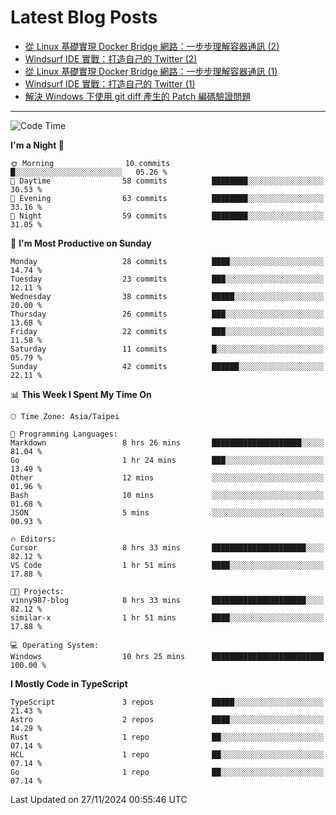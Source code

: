 # Latest Blog Posts
<!-- BLOG-POST-LIST:START -->
- [從 Linux 基礎實現 Docker Bridge 網路：一步步理解容器通訊 &lpar;2&rpar;](https://www.vinny987.xyz/blog/2024/building-docker-style-bridge-networks-from-scratch-a-linux-network-deep-dive-2/)
- [Windsurf IDE 實戰：打造自己的 Twitter &lpar;2&rpar;](https://www.vinny987.xyz/blog/2024/practical-windsurf-ide-building-your-own-twitter-2/)
- [從 Linux 基礎實現 Docker Bridge 網路：一步步理解容器通訊 &lpar;1&rpar;](https://www.vinny987.xyz/blog/2024/building-docker-style-bridge-networks-from-scratch-a-linux-network-deep-dive-1/)
- [Windsurf IDE 實戰：打造自己的 Twitter &lpar;1&rpar;](https://www.vinny987.xyz/blog/2024/practical-windsurf-ide-building-your-own-twitter-1/)
- [解決 Windows 下使用 git diff 產生的 Patch 編碼驗證問題](https://www.vinny987.xyz/blog/2024/fixing-git-patch-encoding-validation-issues-when-using-git-diff-on-windows/)
<!-- BLOG-POST-LIST:END -->

---

<!--START_SECTION:waka-->
![Code Time](http://img.shields.io/badge/Code%20Time-449%20hrs%2042%20mins-blue)

**I'm a Night 🦉** 

```text
🌞 Morning                10 commits          █░░░░░░░░░░░░░░░░░░░░░░░░   05.26 % 
🌆 Daytime                58 commits          ████████░░░░░░░░░░░░░░░░░   30.53 % 
🌃 Evening                63 commits          ████████░░░░░░░░░░░░░░░░░   33.16 % 
🌙 Night                  59 commits          ████████░░░░░░░░░░░░░░░░░   31.05 % 
```
📅 **I'm Most Productive on Sunday** 

```text
Monday                   28 commits          ████░░░░░░░░░░░░░░░░░░░░░   14.74 % 
Tuesday                  23 commits          ███░░░░░░░░░░░░░░░░░░░░░░   12.11 % 
Wednesday                38 commits          █████░░░░░░░░░░░░░░░░░░░░   20.00 % 
Thursday                 26 commits          ███░░░░░░░░░░░░░░░░░░░░░░   13.68 % 
Friday                   22 commits          ███░░░░░░░░░░░░░░░░░░░░░░   11.58 % 
Saturday                 11 commits          █░░░░░░░░░░░░░░░░░░░░░░░░   05.79 % 
Sunday                   42 commits          ██████░░░░░░░░░░░░░░░░░░░   22.11 % 
```


📊 **This Week I Spent My Time On** 

```text
🕑︎ Time Zone: Asia/Taipei

💬 Programming Languages: 
Markdown                 8 hrs 26 mins       ████████████████████░░░░░   81.04 % 
Go                       1 hr 24 mins        ███░░░░░░░░░░░░░░░░░░░░░░   13.49 % 
Other                    12 mins             ░░░░░░░░░░░░░░░░░░░░░░░░░   01.96 % 
Bash                     10 mins             ░░░░░░░░░░░░░░░░░░░░░░░░░   01.68 % 
JSON                     5 mins              ░░░░░░░░░░░░░░░░░░░░░░░░░   00.93 % 

🔥 Editors: 
Cursor                   8 hrs 33 mins       █████████████████████░░░░   82.12 % 
VS Code                  1 hr 51 mins        ████░░░░░░░░░░░░░░░░░░░░░   17.88 % 

🐱‍💻 Projects: 
vinny987-blog            8 hrs 33 mins       █████████████████████░░░░   82.12 % 
similar-x                1 hr 51 mins        ████░░░░░░░░░░░░░░░░░░░░░   17.88 % 

💻 Operating System: 
Windows                  10 hrs 25 mins      █████████████████████████   100.00 % 
```

**I Mostly Code in TypeScript** 

```text
TypeScript               3 repos             █████░░░░░░░░░░░░░░░░░░░░   21.43 % 
Astro                    2 repos             ████░░░░░░░░░░░░░░░░░░░░░   14.29 % 
Rust                     1 repo              ██░░░░░░░░░░░░░░░░░░░░░░░   07.14 % 
HCL                      1 repo              ██░░░░░░░░░░░░░░░░░░░░░░░   07.14 % 
Go                       1 repo              ██░░░░░░░░░░░░░░░░░░░░░░░   07.14 % 
```




 Last Updated on 27/11/2024 00:55:46 UTC
<!--END_SECTION:waka-->

<!--
**vincent97277/vincent97277** is a ✨ _special_ ✨ repository because its `README.md` (this file) appears on your GitHub profile.

Here are some ideas to get you started:

- 🔭 I’m currently working on ...
- 🌱 I’m currently learning ...
- 👯 I’m looking to collaborate on ...
- 🤔 I’m looking for help with ...
- 💬 Ask me about ...
- 📫 How to reach me: ...
- 😄 Pronouns: ...
- ⚡ Fun fact: ...
-->
